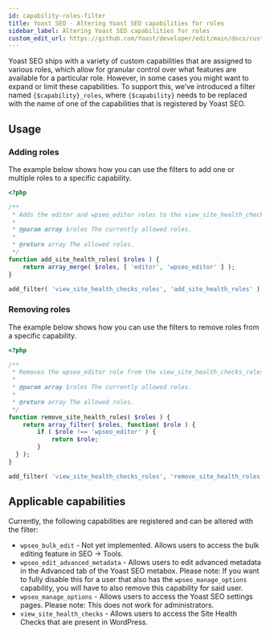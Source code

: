 ```yaml
---
id: capability-roles-filter
title: Yoast SEO - Altering Yoast SEO capabilities for roles
sidebar_label: Altering Yoast SEO capabilities for roles
custom_edit_url: https://github.com/Yoast/developer/edit/main/docs/customization/yoast-seo/filters/capability-roles-filter.md
---
```

Yoast SEO ships with a variety of custom capabilities that are assigned to various roles, which allow for granular control over what features are available for a particular role. However, in some cases you might want to expand or limit these capabilities. To support this, we’ve introduced a filter named `{$capability}_roles`, where `{$capability}` needs to be replaced with the name of one of the capabilities	that is registered by Yoast SEO.

## Usage
### Adding roles

The example below shows how you can use the filters to add one or multiple roles to a specific capability.
```php
<?php

/**
 * Adds the editor and wpseo_editor roles to the view_site_health_checks capability.
 * 
 * @param array $roles The currently allowed roles.
 *
 * @return array The allowed roles.
 */
function add_site_health_roles( $roles ) {
	return array_merge( $roles, [ 'editor', 'wpseo_editor' ] );
}

add_filter( 'view_site_health_checks_roles', 'add_site_health_roles' );
```

### Removing roles

The example below shows how you can use the filters to remove roles from a specific capability.
```php
<?php

/**
 * Removes the wpseo_editor role from the view_site_health_checks_roles capability.
 * 
 * @param array $roles The currently allowed roles.
 *
 * @return array The allowed roles.
 */
function remove_site_health_roles( $roles ) {
	return array_filter( $roles, function( $role ) {
		if ( $role !== 'wpseo_editor' ) {
			return $role;
		}
  } );
}

add_filter( 'view_site_health_checks_roles', 'remove_site_health_roles' );
```

## Applicable capabilities
Currently, the following capabilities are registered and can be altered with the filter:

* `wpseo_bulk_edit` -  Not yet implemented. Allows users to access the bulk editing feature in SEO -> Tools.
* `wpseo_edit_advanced_metadata` - Allows users to edit advanced metadata in the Advanced tab of the Yoast SEO metabox. Please note: If you want to fully disable this for a user that also has the `wpseo_manage_options` capability, you will have to also remove this capability for said user.
* `wpseo_manage_options` - Allows users to access the Yoast SEO settings pages. Please note: This does not work for administrators.
* `view_site_health_checks` - Allows users to access the Site Health Checks that are present in WordPress.


